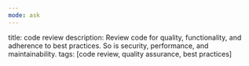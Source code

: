 ```yaml
---
mode: ask
---
```

title: code review
description: Review code for quality, functionality, and adherence to best practices. So is security, performance, and maintainability.
tags: [code review, quality assurance, best practices]   